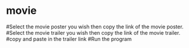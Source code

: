 # movie
#Select the movie poster you wish then copy the link of the movie poster.
#Select the movie trailer you wish then copy the link of the movie trailer.
#copy and paste in the trailer link
#Run the program
